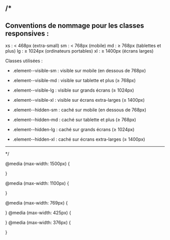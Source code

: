 /* 
  --------------------------------------------------------------
  Conventions de nommage pour les classes responsives :
  --------------------------------------------------------------
  xs : < 468px  (extra-small)
  sm : < 768px  (mobile)
  md : ≥ 768px (tablettes et plus)
  lg : ≥ 1024px (ordinateurs portables)
  xl : ≥ 1400px (écrans larges)

  Classes utilisées :
  - .element--visible-sm      : visible sur mobile (en dessous de 768px)
  - .element--visible-md      : visible sur tablette et plus (≥ 768px)
  - .element--visible-lg      : visible sur grands écrans (≥ 1024px)
  - .element--visible-xl      : visible sur écrans extra-larges (≥ 1400px)

  - .element--hidden-sm       : caché sur mobile (en dessous de 768px)
  - .element--hidden-md       : caché sur tablette et plus (≥ 768px)
  - .element--hidden-lg       : caché sur grands écrans (≥ 1024px)
  - .element--hidden-xl       : caché sur écrans extra-larges (≥ 1400px)

  --------------------------------------------------------------
*/


<i class="fa-solid fa-magnifying-glass fa-xs"></i>   <!-- très petit -->
<i class="fa-solid fa-magnifying-glass fa-sm"></i>   <!-- petit -->
<i class="fa-solid fa-magnifying-glass fa-lg"></i>   <!-- grand -->
<i class="fa-solid fa-magnifying-glass fa-2x"></i>   <!-- 2x plus grand -->
<i class="fa-solid fa-magnifying-glass fa-3x"></i>   <!-- 3x plus grand -->


@media (max-width: 1500px) {

}

@media (max-width: 1100px) {

}

@media (max-width: 769px) {

}
@media (max-width: 425px) {

}
@media (max-width: 376px) {
	
}


<!-- autofocus -->